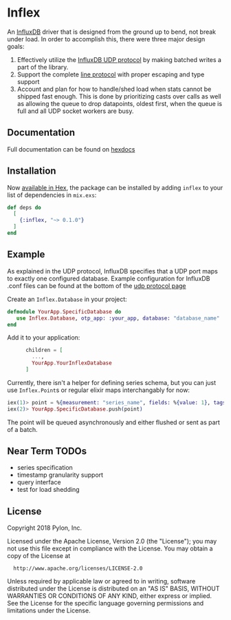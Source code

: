 # Inflex

An [InfluxDB](https://www.influxdata.com/time-series-platform/influxdb/)
driver that is designed from the ground up to bend, not break under load. In
order to accomplish this, there were three major design goals:

1. Effectively utilize the [InfluxDB UDP
   protocol](https://github.com/influxdata/influxdb/blob/master/services/udp/README.md)
   by making batched writes a part of the library.
2. Support the complete [line
   protocol](https://docs.influxdata.com/influxdb/v1.4/write_protocols/line_protocol_reference/)
   with proper escaping and type support
3. Account and plan for how to handle/shed load when stats cannot be shipped
   fast enough. This is done by prioritizing casts over calls as well as
   allowing the queue to drop datapoints, oldest first, when the queue is full
   and all UDP socket workers are busy.
   

## Documentation

Full documentation can be found on [hexdocs](https://hexdocs.pm/inflex)


## Installation

Now [available in Hex](https://hex.pm/docs/publish), the package can be installed
by adding `inflex` to your list of dependencies in `mix.exs`:

```elixir
def deps do
  [
    {:inflex, "~> 0.1.0"}
  ]
end
```

## Example

As explained in the UDP protocol, InfluxDB specifies that a UDP port maps to
exactly one configured database. Example configuration for InfluxDB .conf files
can be found at the bottom of the [udp protocol
page](https://github.com/influxdata/influxdb/blob/master/services/udp/README.md)

Create an `Inflex.Database` in your project:
```elixir
defmodule YourApp.SpecificDatabase do
   use Inflex.Database, otp_app: :your_app, database: "database_name"
end
```

Add it to your application:
```elixir
      children = [
        ...,
        YourApp.YourInflexDatabase
      ]
```

Currently, there isn't a helper for defining series schema, but you can just use
`Inflex.Point`s or regular elixir maps interchangably for now:

```elixir
iex(1)> point = %{measurement: "series_name", fields: %{value: 1}, tags: %{}, timestamp: System.os_time(:nanosecond)}
iex(2)> YourApp.SpecificDatabase.push(point)
```

The point will be queued asynchronously and either flushed or sent as part of a batch.


## Near Term TODOs

* series specification
* timestamp granularity support
* query interface
* test for load shedding


## License

Copyright 2018 Pylon, Inc.

  Licensed under the Apache License, Version 2.0 (the "License");
  you may not use this file except in compliance with the License.
  You may obtain a copy of the License at

      http://www.apache.org/licenses/LICENSE-2.0

  Unless required by applicable law or agreed to in writing, software
  distributed under the License is distributed on an "AS IS" BASIS,
  WITHOUT WARRANTIES OR CONDITIONS OF ANY KIND, either express or implied.
  See the License for the specific language governing permissions and
  limitations under the License.

